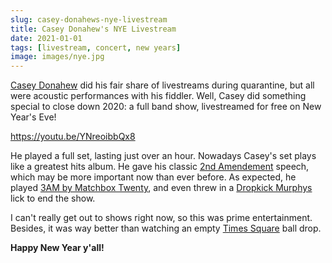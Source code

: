 ```yaml
---
slug: casey-donahews-nye-livestream
title: Casey Donahew's NYE Livestream
date: 2021-01-01
tags: [livestream, concert, new years]
image: images/nye.jpg
---
```


[Casey Donahew][cdb] did his fair share of livestreams during quarantine, but all were acoustic performances with his fiddler. Well, Casey did something special to close down 2020: a full band show, livestreamed for free on New Year's Eve!

https://youtu.be/YNreoibbQx8

He played a full set, lasting just over an hour. Nowadays Casey's set plays like a greatest hits album. He gave his classic [2nd Amendement][2nd] speech, which may be more important now than ever before. As expected, he played [3AM by Matchbox Twenty][3am], and even threw in a [Dropkick Murphys][boston] lick to end the show.

I can't really get out to shows right now, so this was prime entertainment. Besides, it was way better than watching an empty [Times Square][square] ball drop.

**Happy New Year y'all!**

[square]: https://twitter.com/gabegutierrez/status/1344790245922000899
[cdb]: https://www.facebook.com/CaseyDonahewBand
[3am]: https://youtu.be/YNreoibbQx8?t=3347
[2nd]: https://youtu.be/YNreoibbQx8?t=2871
[boston]: https://youtu.be/YNreoibbQx8?t=3960
